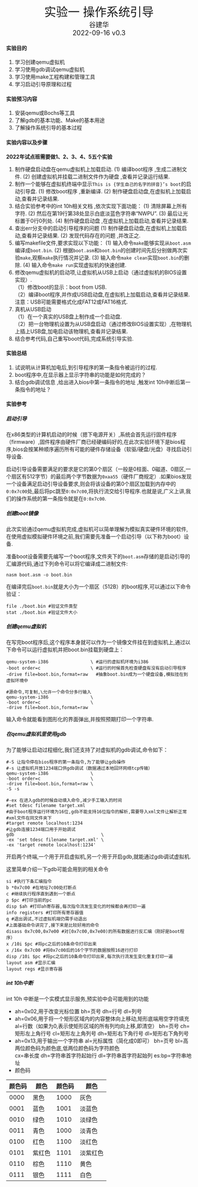 <div align='center'>
    <font size='6'>实验一 操作系统引导</font>
</div>

<div align='center'>
    <font size='4'>谷建华</font>
</div>

<div align='center'>
    <font size='4'>2022-09-16 v0.3</font>
</div>

#### 实验目的

1. 学习创建qemu虚拟机
2. 学习使用gdb调试qemu虚拟机
3. 学习使用make工程构建和管理工具
4. 学习启动引导原理和过程

#### 实验预习内容

1. 安装qemu或Bochs等工具
2. 了解gdb的基本功能、Make的基本用途
3. 了解操作系统引导的基本过程
#### 实验内容以及步骤

**2022年试点班需要做1、2、3、4、5五个实验**

1. 制作硬盘启动盘在qemu虚拟机上加载启动.
   (1) 编译boot程序 ,生成二进制文件.
   (2) 创建虚拟机并挂载二进制文件作为硬盘 ,查看并记录运行结果.
2. 制作一个能够在虚拟机终端中显示`This is {学生自己的名字的拼音}’s boot`的启动引导盘.
   (1) 修改boot程序 ,重新编译.
   (2) 制作硬盘启动盘,在虚拟机上加载启动,查看并记录结果.
3. 结合实验参考中的int 10h相关文档 ,依次实现下面功能：
   (1) 清除屏幕上所有字符.
   (2) 然后在第19行第38处显示白底淡蓝色字符串“NWPU”.
   (3) 最后让光标置于0行0列处.
   (4) 制作硬盘启动盘 ,在虚拟机上加载启动,查看并记录结果.
4. 查出err分支中的启动引导程序的问题
   (1) 制作硬盘启动盘,在虚拟机上加载启动,查看并记录结果.
   (2) 发现代码存在的问题 ,并改正之.
5. 编写makefile文件,要求实现以下功能：
   (1) 输入命令`make`能够实现从`boot.asm`编译成`boot.bin`.
   (2) 根据`boot.asm`和`boot.bin`的创建时间先后分别做两次实验`make`,观察`make`执行情况并记录.
   (3) 输入命令`make clean`实现`boot.bin`的删除.
   (4) 输入命令`make run`实现虚拟机的快速创建.
6. 修改qemu虚拟机的启动项,让虚拟机从USB上启动（通过虚拟机的BIOS设置实现）.  
  （1）修改boot的显示：boot from USB.  
  （2）编译boot程序,并作成USB启动盘,在虚拟机上加载启动,查看并记录结果.
    注意：USB可能需要格式化成FAT12或FAT16格式.
7. 真机从USB启动  
  （1）在一个真实的USB盘上制作成一个启动盘.  
  （2）把一台物理机设置为从USB盘启动（通过修改BIOS设置实现）,在物理机上插上USB盘,加电启动该物理机,查看并记录结果.  
8. 结合参考代码,自己重写boot代码,完成系统引导实验.
#### 实验总结

1. 试说明从计算机加电后,到引导程序的第一条指令被运行的过程.
2. boot程序中,在显示器上显示字符串的功能是如何完成的？
3. 结合gdb调试信息 ,给出进入bios中第一条指令的地址 ,触发int 10h中断后第一条指令的地址？

#### 实验参考

##### 启动引导

在x86类型的计算机启动的时候（摁下电源开关）,系统会首先运行固件程序（firmware）,固件程序由硬件厂商已经硬编码好的,在此次实验环境下是bios程序,bios会按某种顺序遍历所有可能的硬件存储设备（软驱/硬盘/光盘）寻找启动引导设备.

启动引导设备需要满足的要求是它的第0个扇区（一般是0柱面、0磁道、0扇区,一个扇区有512字节）的最后两个字节数据为`0xaa55`（硬件厂商规定）.如果bios发现一个设备满足启动引导设备要求,则会将该设备的第0个扇区加载到内存中的`0:0x7c00`处,最后将pc跳至`0:0x7c00`,将执行流交给引导程序.也就是说,广义上讲,我们的操作系统的第一条指令就是在`0:0x7c00`.

##### 创建boot镜像

此次实验通过qemu虚拟机完成,虚拟机可以简单理解为模拟真实硬件环境的软件,在使用虚拟模拟硬件环境之前,我们需要先准备一个启动引导（以下称为boot）设备.

准备boot设备需要先编写一个boot程序,文件夹下的`boot.asm`存储的是启动引导的汇编源代码,通过下列命令可以将它编译成二进制文件:

```shell
nasm boot.asm -o boot.bin
```

在编译完后`boot.bin`就是大小为一个扇区（512B）的boot程序,可以通过以下命令验证：

```shell
file ./boot.bin #验证文件类型
stat ./boot.bin #验证文件大小
```

##### 创建qemu虚拟机

在写完boot程序后,这个程序本身就可以作为一个镜像文件挂在到虚拟机上,通过以下命令可以运行虚拟机并把boot.bin挂载到硬盘上：

```shell
qemu-system-i386                \ #运行的虚拟机环境为i386
-boot order=c                   \ #运行的时候首先检查硬盘有没有启动引导程序
-drive file=boot.bin,format=raw   #抽象boot.bin成为一个硬盘设备,模拟挂在到虚拟环境中

#源命令,可复制,\允许一个命令分多行输入
qemu-system-i386                \
-boot order=c                   \
-drive file=boot.bin,format=raw
```

输入命令就能看到图形化的界面弹出,并按照预期打印一个字符串.

##### 在qemu虚拟机里使用gdb

为了能够让启动过程细化,我们还支持了对虚拟机的gdb调试,命令如下：

```shell
#-S 让指令停在bios程序的第一条指令,为了能够让gdb操作
#-s 让虚拟机开放1234端口供gdb调试（数据通过本地回环网络tcp传输）
qemu-system-i386                \
-boot order=c                   \
-drive file=boot.bin,format=raw \
-S -s

#-ex 在进入gdb的时候自动填入命令,减少手工输入的时间
#set tdesc filename target.xml 
#由于boot程序运行环境为16位,gdb不能支持16位指令的解析,需要导入xml文件让解析正常
#xml文件在同文件夹下
#target remote localhost:1234
#让gdb连接1234端口用于开始调试
gdb                                 \
-ex 'set tdesc filename target.xml' \
-ex 'target remote localhost:1234'
```

开启两个终端,一个用于开启虚拟机,另一个用于开启gdb,就能通过gdb调试虚拟机.

这里简单介绍一下gdb可能会用到的相关命令

```shell
si #执行下条汇编指令
b *0x7c00 #在地址7c00处打断点
c #继续执行程序直到遇到一个断点
p $pc #打印当前的pc
disp $ah #打印ah寄存器,每次指令流发生变化的时候都会再打印一遍
info registers #打印所有寄存器值
q #退出调试,不过虚拟机端仍需手动退出
#上面基础命令讲完了,接下来是比较好用的命令
disass 0x7c00,0x7e00 #对[0x7c00,0x7e00)的所有数据进行反汇编（刚好是boot程序）
x /10i $pc #将pc之后的10条命令打印出来
x /16x 0x7c00 #将0x7c00后的16个字节的数据按照16进行打印
disp /10i $pc #将pc之后的10条命令打印出来,每次执行流发生变化重复打印一遍
layout asm #显示汇编
layout regs #显示寄存器
```

##### int 10h中断

int 10h 中断是一个实模式显示服务,预实验中会可能用到的功能

+ ah=0x02,用于改变光标位置
    bh=页号
    dh=行号
    dl=列号
+ ah=0x06,用于将一个矩形区域内的内容整体向上移动,矩形底端用空字符填充
    al=行数（如果为0,表示使矩形区域的所有列均向上移,即清空）
    bh=页号
    ch=矩形左上角行号
    cl=矩形左上角列号
    dh=矩形右下角行号
    dl=矩形右下角列号
+ ah=0x13,用于输出一个字符串
    al=光标属性（简化成0即可）
    bh=页号
    bl=高两位颜色码为颜色底,低两位颜色码为字符颜色    
    cx=串长度
    dh=字符串首字符起始行
    dl=字符串首字符起始列
    es:bp=字符串地址
+ 颜色码

颜色码 | 颜色 | 颜色码 | 颜色
------|-----|--------|----
0000|黑色|1000 |灰色 
0001|蓝色|1001|淡蓝色
0010|绿色|1010|淡绿色
0011|青色|1000|淡青色
0100|红色|1100|淡红色
0101|紫红色|1101|淡紫红色
0110|棕色|1110|黄色
0111|银色|1111|白色

